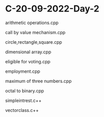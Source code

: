 # C-20-09-2022-Day-2
arithmetic operations.cpp

call by value mechanism.cpp

circle,rectangle,square.cpp

dimensional array.cpp

eligible for voting.cpp 

employment.cpp

maximum of three numbers.cpp

octal to binary.cpp

simpleintrest.c++

vectorclass.c++
